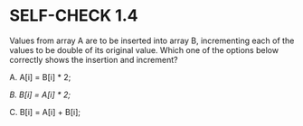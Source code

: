 # SELF-CHECK 1.4

Values from array A are to be inserted into array B, incrementing each of the values to be double of its original value. Which one of the options below correctly shows the insertion and increment?

A. A[i] = B[i] * 2;

*B. B[i] = A[i] * 2;*

C. B[i] = A[i] + B[i];
